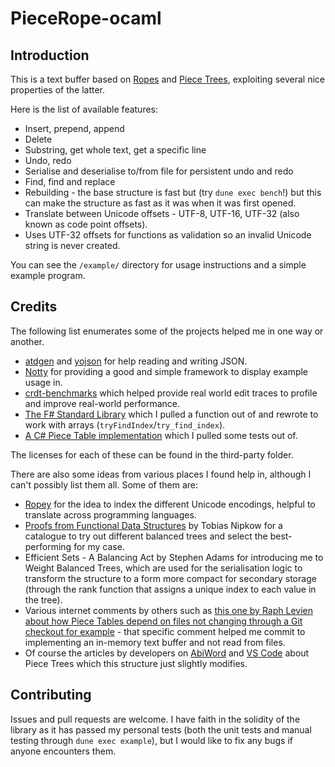 # PieceRope-ocaml

## Introduction

This is a text buffer based on [Ropes](https://en.wikipedia.org/wiki/Rope_(data_structure)) and [Piece Trees](http://e98cuenc.free.fr/wordprocessor/piecetable.html), exploiting several nice properties of the latter.

Here is the list of available features:
- Insert, prepend, append
- Delete
- Substring, get whole text, get a specific line
- Undo, redo
- Serialise and deserialise to/from file for persistent undo and redo
- Find, find and replace
- Rebuilding - the base structure is fast but (try `dune exec bench`!) but this can make the structure as fast as it was when it was first opened.
- Translate between Unicode offsets - UTF-8, UTF-16, UTF-32 (also known as code point offsets).
- Uses UTF-32 offsets for functions as validation so an invalid Unicode string is never created.

You can see the `/example/` directory for usage instructions and a simple example program.

## Credits

The following list enumerates some of the projects helped me in one way or another.
- [atdgen](https://github.com/ahrefs/atd) and [yojson](https://github.com/ocaml-community/yojson) for help reading and writing JSON.
- [Notty](https://github.com/pqwy/notty) for providing a good and simple framework to display example usage in.
- [crdt-benchmarks](https://github.com/josephg/crdt-benchmarks) which helped provide real world edit traces to profile and improve real-world performance.
- [The F# Standard Library](https://github.com/dotnet/fsharp) which I pulled a function out of and rewrote to work with arrays (`tryFindIndex`/`try_find_index`).
- [A C# Piece Table implementation](https://github.com/veler/Csharp-Piece-Table-Implementation) which I pulled some tests out of.

The licenses for each of these can be found in the third-party folder.

There are also some ideas from various places I found help in, although I can't possibly list them all. Some of them are:
- [Ropey](https://github.com/cessen/ropey) for the idea to index the different Unicode encodings, helpful to translate across programming languages.
- [Proofs from Functional Data Structures](https://isabelle.in.tum.de/library/HOL/HOL-Data_Structures/document.pdf) by Tobias Nipkow for a catalogue to try out different balanced trees and select the best-performing for my case.
- Efficient Sets - A Balancing Act by Stephen Adams for introducing me to Weight Balanced Trees, which are used for the serialisation logic to transform the structure to a form more compact for secondary storage (through the rank function that assigns a unique index to each value in the tree).
- Various internet comments by others such as [this one by Raph Levien about how Piece Tables depend on files not changing through a Git checkout for example](https://news.ycombinator.com/item?id=15383193) - that specific comment helped me commit to implementing an in-memory text buffer and not read from files.
- Of course the articles by developers on [AbiWord](http://e98cuenc.free.fr/wordprocessor/piecetable.html) and [VS Code](https://code.visualstudio.com/blogs/2018/03/23/text-buffer-reimplementation) about Piece Trees which this structure just slightly modifies.

## Contributing

Issues and pull requests are welcome. I have faith in the solidity of the library as it has passed my personal tests (both the unit tests and manual testing through `dune exec example`), but I would like to fix any bugs if anyone encounters them.
